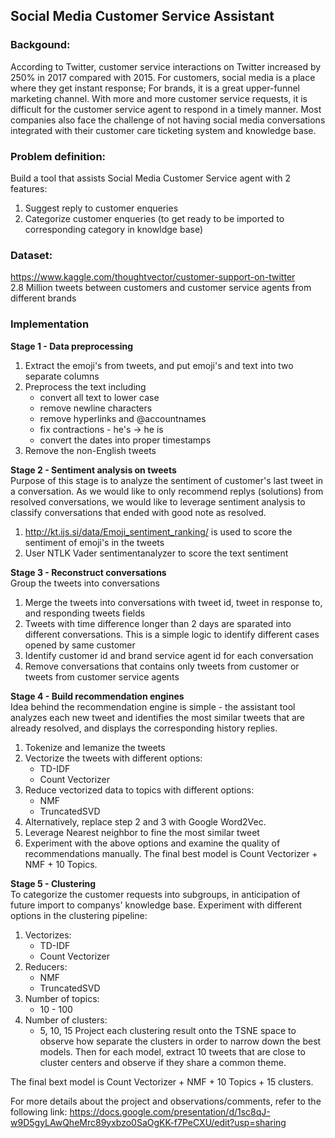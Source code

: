 
## Social Media Customer Service Assistant

### Backgound:
According to Twitter, customer service interactions on Twitter increased by 250% in 2017 compared with 2015. For customers, social media is a place where they get instant response; For brands, it is a great upper-funnel marketing channel. With more and more customer service requests, it is difficult for the customer service agent to respond in a timely manner. Most companies also face the challenge of not having social media conversations integrated with their customer care ticketing system and knowledge base.

### Problem definition:
Build a tool that assists Social Media Customer Service agent with 2 features:
  1. Suggest reply to customer enqueries
  2. Categorize customer enqueries (to get ready to be imported to corresponding category in knowldge base)

### Dataset:
https://www.kaggle.com/thoughtvector/customer-support-on-twitter <br>
2.8 Million tweets between customers and customer service agents from different brands

### Implementation
**Stage 1 - Data preprocessing** <br>
1. Extract the emoji's from tweets, and put emoji's and text into two separate columns
2. Preprocess the text including 
    * convert all text to lower case
    * remove newline characters
    * remove hyperlinks and @accountnames
    * fix contractions - he's -> he is
    * convert the dates into proper timestamps
3. Remove the non-English tweets
 
 **Stage 2 - Sentiment analysis on tweets** <br>
 Purpose of this stage is to analyze the sentiment of customer's last tweet in a conversation. As we would like to only recommend replys (solutions) from resolved conversations, we would like to leverage sentiment analysis to classify conversations that ended with good note as resolved.
 1. http://kt.ijs.si/data/Emoji_sentiment_ranking/ is used to score the sentiment of emoji's in the tweets
 2. User NTLK Vader sentimentanalyzer to score the text sentiment
 
 **Stage 3 - Reconstruct conversations** <br>
 Group the tweets into conversations
 1. Merge the tweets into conversations with tweet id, tweet in response to, and responding tweets fields
 2. Tweets with time difference longer than 2 days are sparated into different conversations. This is a simple logic to identify different cases opened by same customer
 3. Identify customer id and brand service agent id for each conversation
 4. Remove conversations that contains only tweets from customer or tweets from customer service agents
    
 **Stage 4 - Build recommendation engines** <br>
 Idea behind the recommendation engine is simple - the assistant tool analyzes each new tweet and identifies the most similar tweets that are already resolved, and displays the corresponding history replies.
 1. Tokenize and lemanize the tweets
 2. Vectorize the tweets with different options:
    * TD-IDF
    * Count Vectorizer
 3. Reduce vectorized data to topics with different options: 
    * NMF
    * TruncatedSVD
 4. Alternatively, replace step 2 and 3 with Google Word2Vec.
 5. Leverage Nearest neighbor to fine the most similar tweet
 6. Experiment with the above options and examine the quality of recommendations manually.
 The final best model is Count Vectorizer + NMF + 10 Topics.
 
  **Stage 5 - Clustering** <br>
 To categorize the customer requests into subgroups, in anticipation of future import to companys' knowledge base.
 Experiment with different options in the clustering pipeline:
 1. Vectorizes:
    * TD-IDF
    * Count Vectorizer
 2. Reducers:
    * NMF
    * TruncatedSVD
 3. Number of topics:
    * 10 - 100
 4. Number of clusters:
    * 5, 10, 15
 Project each clustering result onto the TSNE space to observe how separate the clusters in order to narrow down the best models. Then for each model, extract 10 tweets that are close to cluster centers and observe if they share a common theme.
 
 The final bext model is Count Vectorizer + NMF + 10 Topics + 15 clusters.
 
For more details about the project and observations/comments, refer to the following link:
https://docs.google.com/presentation/d/1sc8qJ-w9D5gyLAwQheMrc89yxbzo0SaOgKK-f7PeCXU/edit?usp=sharing

